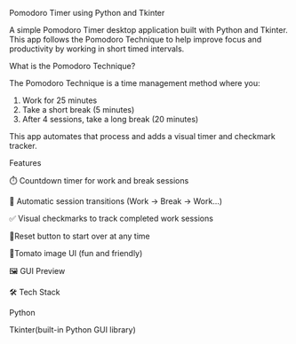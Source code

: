 Pomodoro Timer using Python and Tkinter

A simple Pomodoro Timer desktop application built with Python and Tkinter. This app follows the Pomodoro Technique to help improve focus and productivity by working in short timed intervals.

What is the Pomodoro Technique?

The Pomodoro Technique is a time management method where you:
1. Work for 25 minutes
2. Take a short break (5 minutes)
3. After 4 sessions, take a long break (20 minutes)

This app automates that process and adds a visual timer and checkmark tracker.

 Features

⏱️ Countdown timer for work and break sessions  

🔁 Automatic session transitions (Work → Break → Work...)  

✅ Visual checkmarks to track completed work sessions

🛑Reset button to start over at any time

🍅Tomato image UI (fun and friendly)

🖼️ GUI Preview

🛠️ Tech Stack

Python

Tkinter(built-in Python GUI library)



